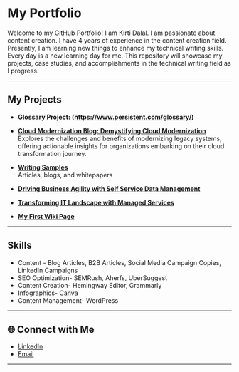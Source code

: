 # My Portfolio

Welcome to my GitHub Portfolio! 
I am Kirti Dalal. I am passionate about content creation. I have 4 years of experience in the content creation field. Presently, I am learning new things to enhance my technical writing skills. Every day is a new learning day for me. This repository will showcase my projects, case studies, and accomplishments in the technical writing field as I progress.

---

##  My Projects
- **Glossary Project: (https://www.persistent.com/glossary/)**


- **[Cloud Modernization Blog: Demystifying Cloud Modernization](https://persistent.com/blogs/demystifying-cloud-modernization/)**  
  Explores the challenges and benefits of modernizing legacy systems, offering actionable insights for organizations embarking on their cloud transformation journey.


- **[Writing Samples](https://copyfol.io/v/nbzd8bgz)**  
  Articles, blogs, and whitepapers

- **[Driving Business Agility with Self Service Data Management](https://modak.com/portfolio/driving-business-agility-with-self-service-data-management/)**

- **[Transforming IT Landscape with Managed Services](https://modak.com/portfolio/transforming-it-landscape-with-managed-services/)**

- **[My First Wiki Page](https://github.com/kdalal777/skills-introduction-to-github/wiki/Welcome-to-the-Forest-App-Wiki/_edit)**

---

## Skills
- Content - Blog Articles, B2B Articles, Social Media Campaign Copies, LinkedIn Campaigns
- SEO Optimization- SEMRush, Aherfs, UberSuggest
- Content Creation- Hemingway Editor, Grammarly
- Infographics- Canva
- Content Management- WordPress

---

## 🌐 Connect with Me
- [LinkedIn](https://www.linkedin.com/in/kirti-dalal-2aa5a55a/) 
- [Email](mailto:kdalal777@gmail.com)

---
